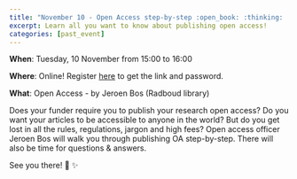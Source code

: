 ```yaml
---
title: "November 10 - Open Access step-by-step :open_book: :thinking: :open_mouth:"
excerpt: Learn all you want to know about publishing open access!
categories: [past_event]
---
```


**When**: Tuesday, 10 November from 15:00 to 16:00

**Where**: Online! Register [here](https://forms.gle/TUQBcp9ksLufHFq49) to get the link and password.

**What**: Open Access - by Jeroen Bos (Radboud library)

Does your funder require you to publish your research open access? Do you want your articles to be accessible to anyone in the world? But do you get lost in all the rules, regulations, jargon and high fees? Open access officer Jeroen Bos will walk you through publishing OA step-by-step. There will also be time for questions & answers. 

See you there! :wave: :sparkles:
